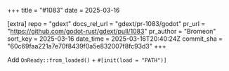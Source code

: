 +++
title = "#1083"
date = 2025-03-16

[extra]
repo = "gdext"
docs_rel_url = "gdext/pr-1083/godot"
pr_url = "https://github.com/godot-rust/gdext/pull/1083"
pr_author = "Bromeon"
sort_key = 2025-03-16
date_time = 2025-03-16T20:40:24Z
commit_sha = "60c69faa221a7e70f8439f0a5e832007f8fc93d3"
+++

Add `OnReady::from_loaded()` + `#[init(load = "PATH")]`
